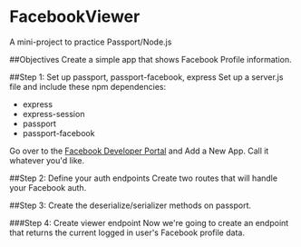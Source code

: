 FacebookViewer
==============

A mini-project to practice Passport/Node.js

##Objectives
Create a simple app that shows Facebook Profile information.

<!-- You can use the [passport-facebook](https://github.com/jaredhanson/passport-facebook) GitHub repo for a guide. -->

##Step 1: Set up passport, passport-facebook, express
Set up a server.js file and include these npm dependencies:
* express
* express-session
* passport
* passport-facebook

Go over to the [Facebook Developer Portal](https://developers.facebook.com/) and Add a New App. Call it whatever you'd like.

<!-- Now let's put in the code necessary to get our authentication working: -->
<!-- * Create your express app, have it listen to a port that works for you -->
<!-- * Require passport and the passport FacebookStrategy -->
<!-- * Include the session middleware -->

<!-- `app.use(session({secret: 'some-random-string'}))` -->

<!-- * Include the passport.initialize middleware -->

<!-- `app.use(passport.initialize())` -->

<!-- * Include the passport.session middleware  -->

<!-- `app.use(passport.session())` -->

<!-- * Define the FacebookStrategy -->

<!-- ```javascript -->
<!-- passport.use(new FacebookStrategy({ -->
  <!-- clientID: '<your_client_id>', -->
  <!-- clientSecret: '<your_client_secret>', -->
  <!-- callbackURL: 'http://localhost:3000/auth/facebook/callback' -->
<!-- }), function(token, refreshToken, profile, done) { -->
  <!-- return done(null, profile); -->
<!-- }); -->
<!-- ``` -->

##Step 2: Define your auth endpoints
Create two routes that will handle your Facebook auth.

<!-- ####GET /auth/facebook -->
<!-- This route simply implements the passport.authenticate method, passing 'facebook' as the parameter. -->

<!-- ####GET /auth/facebook/callback -->
<!-- This route needs to pass the passport.authenticate method again, except we also need to pass in an object that passes the successRedirect and failureRedirect paths. -->

##Step 3: Create the deserialize/serializer methods on passport.
<!-- Since you won't be doing anything further than just passing objects to/from passport and the session, we just need bare bones methods here: -->

<!-- ``` -->
<!-- passport.serializeUser(function(user, done) { -->
  <!-- done(null, user); -->
<!-- }); -->
 
<!-- passport.deserializeUser(function(obj, done) { -->
  <!-- done(null, obj); -->
<!-- }); -->
<!-- ``` -->

###Step 4: Create viewer endpoint
Now we're going to create an endpoint that returns the current logged in user's Facebook profile data.

<!-- ####GET /me -->
<!-- Create this route in your server.js that returns the user's Facebook profile data. The data is stored in `req.user` if you've set everything up correctly. Return a JSON representation of this data at the `/me` endpoint. -->

<!-- Use Postman to verify that you can in fact get the JSON data from the `/me` endpoint. -->


